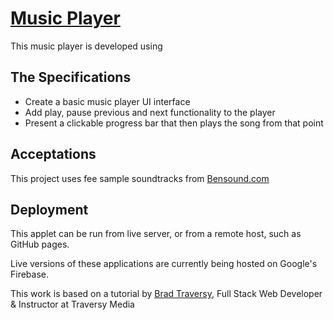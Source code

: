 # [Music Player](https://music-player-8e555.firebaseapp.com/)

This music player is developed using <audio>: The Embed Audio element from [Mozilla MSN Web docs](https://developer.mozilla.org/en-US/docs/Web/HTML/Element/audio)

## The Specifications

* Create a basic music player UI interface
* Add play, pause previous and next functionality to the player
* Present a clickable progress bar that then plays the song from that point

## Acceptations

This project uses fee sample soundtracks from  [Bensound.com](https://www.bensound.com)

## Deployment

This applet can be run from live server, or from a remote host, such as GitHub pages.

Live versions of these applications are currently being hosted on Google's Firebase.

This work is based on a tutorial by [Brad Traversy](https://www.udemy.com/user/brad-traversy/), Full Stack Web Developer & Instructor at Traversy Media
